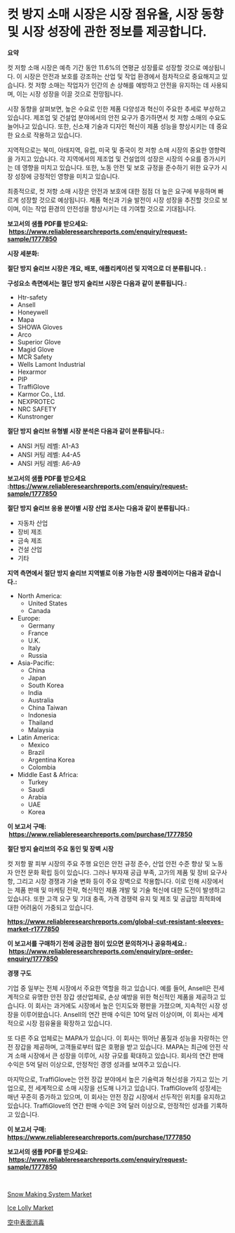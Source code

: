 <p><h1>컷 방지 소매 시장은 시장 점유율, 시장 동향 및 시장 성장에 관한 정보를 제공합니다.</h1></p><p><strong>요약</strong></p>
<p><p>컷 저항 소매 시장은 예측 기간 동안 11.6%의 연평균 성장률로 성장할 것으로 예상됩니다. 이 시장은 안전과 보호를 강조하는 산업 및 작업 환경에서 점차적으로 중요해지고 있습니다. 컷 저항 소매는 작업자가 인간의 손 상해를 예방하고 안전을 유지하는 데 사용되며, 이는 시장 성장을 이끌 것으로 전망됩니다.</p><p>시장 동향을 살펴보면, 높은 수요로 인한 제품 다양성과 혁신이 주요한 추세로 부상하고 있습니다. 제조업 및 건설업 분야에서의 안전 요구가 증가하면서 컷 저항 소매의 수요도 늘어나고 있습니다. 또한, 신소재 기술과 디자인 혁신이 제품 성능을 향상시키는 데 중요한 요소로 작용하고 있습니다.</p><p>지역적으로는 북미, 아태지역, 유럽, 미국 및 중국이 컷 저항 소매 시장의 중요한 영향력을 가지고 있습니다. 각 지역에서의 제조업 및 건설업의 성장은 시장의 수요를 증가시키는 데 영향을 미치고 있습니다. 또한, 노동 안전 및 보호 규정을 준수하기 위한 요구가 시장 성장에 긍정적인 영향을 미치고 있습니다.</p><p>최종적으로, 컷 저항 소매 시장은 안전과 보호에 대한 점점 더 높은 요구에 부응하며 빠르게 성장할 것으로 예상됩니다. 제품 혁신과 기술 발전이 시장 성장을 추진할 것으로 보이며, 이는 작업 환경의 안전성을 향상시키는 데 기여할 것으로 기대됩니다.</p></p>
<p><strong>보고서의 샘플 PDF를 받으세요: &nbsp;<a href="https://www.reliableresearchreports.com/enquiry/request-sample/1777850">https://www.reliableresearchreports.com/enquiry/request-sample/1777850</a></strong></p>
<p><strong>시장 세분화:</strong></p>
<p><strong> 절단 방지 슬리브 시장은 개요, 배포, 애플리케이션 및 지역으로 더 분류됩니다. :</strong></p>
<p><strong>구성요소 측면에서는 절단 방지 슬리브 시장은 다음과 같이 분류됩니다.:</strong></p>
<p><ul><li>Htr-safety</li><li>Ansell</li><li>Honeywell</li><li>Mapa</li><li>SHOWA Gloves</li><li>Arco</li><li>Superior Glove</li><li>Magid Glove</li><li>MCR Safety</li><li>Wells Lamont Industrial</li><li>Hexarmor</li><li>PIP</li><li>TraffiGlove</li><li>Karmor Co., Ltd.</li><li>NEXPROTEC</li><li>NRC SAFETY</li><li>Kunstronger</li></ul></p>
<p><strong> 절단 방지 슬리브 유형별 시장 분석은 다음과 같이 분류됩니다.:</strong></p>
<p><ul><li>ANSI 커팅 레벨: A1-A3</li><li>ANSI 커팅 레벨: A4-A5</li><li>ANSI 커팅 레벨: A6-A9</li></ul></p>
<p><strong>보고서의 샘플 PDF를 받으세요 :<a href="https://www.reliableresearchreports.com/enquiry/request-sample/1777850">https://www.reliableresearchreports.com/enquiry/request-sample/1777850</a></strong></p>
<p><strong> 절단 방지 슬리브 응용 분야별 시장 산업 조사는 다음과 같이 분류됩니다.:</strong></p>
<p><ul><li>자동차 산업</li><li>장비 제조</li><li>금속 제조</li><li>건설 산업</li><li>기타</li></ul></p>
<p><strong>지역 측면에서 절단 방지 슬리브 지역별로 이용 가능한 시장 플레이어는 다음과 같습니다.:</strong></p>
<p><ul>
    <li>
        North America:
        <ul>
            <li>United States</li>
            <li>Canada</li>
        </ul>
    </li>
    <li>
        Europe:
        <ul>
            <li>Germany</li>
            <li>France</li>
            <li>U.K.</li>
            <li>Italy</li>
            <li>Russia</li>
        </ul>
    </li>
    <li>
        Asia-Pacific:
        <ul>
            <li>China</li>
            <li>Japan</li>
            <li>South Korea</li>
            <li>India</li>
            <li>Australia</li>
            <li>China Taiwan</li>
            <li>Indonesia</li>
            <li>Thailand</li>
            <li>Malaysia</li>
        </ul>
    </li>
    <li>
        Latin America:
        <ul>
            <li>Mexico</li>
            <li>Brazil</li>
            <li>Argentina Korea</li>
            <li>Colombia</li>
        </ul>
    </li>
    <li>
        Middle East & Africa:
        <ul>
            <li>Turkey</li>
            <li>Saudi</li>
            <li>Arabia</li>
            <li>UAE</li>
            <li>Korea</li>
        </ul>
    </li>
    </ul></p>
<p><strong>이 보고서 구매: &nbsp;<a href="https://www.reliableresearchreports.com/purchase/1777850">https://www.reliableresearchreports.com/purchase/1777850</a></strong></p>
<p><strong>절단 방지 슬리브의 주요 동인 및 장벽 시장</strong></p>
<p><p>컷 저항 팔 피부 시장의 주요 주행 요인은 안전 규정 준수, 산업 안전 수준 향상 및 노동자 안전 문화 확립 등이 있습니다. 그러나 부자재 공급 부족, 고가의 제품 및 장비 요구사항, 그리고 시장 경쟁과 기술 변화 등이 주요 장벽으로 작용합니다. 이로 인해 시장에서는 제품 판매 및 마케팅 전략, 혁신적인 제품 개발 및 기술 혁신에 대한 도전이 발생하고 있습니다. 또한 고객 요구 및 기대 충족, 가격 경쟁력 유지 및 제조 및 공급망 최적화에 대한 어려움이 가중되고 있습니다.</p></p>
<p><strong><a href="https://www.reliableresearchreports.com/global-cut-resistant-sleeves-market-r1777850">https://www.reliableresearchreports.com/global-cut-resistant-sleeves-market-r1777850</a></strong></p>
<p><strong>이 보고서를 구매하기 전에 궁금한 점이 있으면 문의하거나 공유하세요.: &nbsp;<a href="https://www.reliableresearchreports.com/enquiry/pre-order-enquiry/1777850">https://www.reliableresearchreports.com/enquiry/pre-order-enquiry/1777850</a></strong></p>
<p><strong>경쟁 구도</strong></p>
<p><p>기업 중 일부는 전체 시장에서 주요한 역할을 하고 있습니다. 예를 들어, Ansell은 전세계적으로 유명한 안전 장갑 생산업체로, 손상 예방을 위한 혁신적인 제품을 제공하고 있습니다. 이 회사는 과거에도 시장에서 높은 인지도와 평판을 가졌으며, 지속적인 시장 성장을 이루어왔습니다. Ansell의 연간 판매 수익은 10억 달러 이상이며, 이 회사는 세계적으로 시장 점유율을 확장하고 있습니다.</p><p>또 다른 주요 업체로는 MAPA가 있습니다. 이 회사는 뛰어난 품질과 성능을 자랑하는 안전 장갑을 제공하며, 고객들로부터 많은 호평을 받고 있습니다. MAPA는 최근에 안전 삭겨 소매 시장에서 큰 성장을 이루어, 시장 규모를 확대하고 있습니다. 회사의 연간 판매 수익은 5억 달러 이상으로, 안정적인 경영 성과를 보여주고 있습니다.</p><p>마지막으로, TraffiGlove는 안전 장갑 분야에서 높은 기술력과 혁신성을 가지고 있는 기업으로, 전 세계적으로 소매 시장을 선도해 나가고 있습니다. TraffiGlove의 성장세는 매년 꾸준히 증가하고 있으며, 이 회사는 안전 장갑 시장에서 선두적인 위치를 유지하고 있습니다. TraffiGlove의 연간 판매 수익은 3억 달러 이상으로, 안정적인 성과를 기록하고 있습니다.</p></p>
<p><strong>이 보고서 구매: &nbsp; <a href="https://www.reliableresearchreports.com/purchase/1777850">https://www.reliableresearchreports.com/purchase/1777850</a></strong></p>
<p><strong>보고서의 샘플 PDF를 받으세요: &nbsp;<a href="https://www.reliableresearchreports.com/enquiry/request-sample/1777850">https://www.reliableresearchreports.com/enquiry/request-sample/1777850</a></strong><strong></strong></p>
<p>&nbsp;</p>
<p><p><a href="https://github.com/CliffMedina6/Market-Research-Report-List-4/blob/main/snow-making-system-market.md">Snow Making System Market</a></p><p><a href="https://skillful-vermicelli-b89.notion.site/Ice-Lolly-Market-Insights-into-Market-CAGR-Market-Trends-and-Growth-Strategies-df3f0b17e45949c9a85e7b1015a6af42">Ice Lolly Market</a></p><p><a href="https://github.com/mreklxf44233/Market-Research-Report-List-1/blob/main/627375928719.md">空中表面消毒</a></p></p>